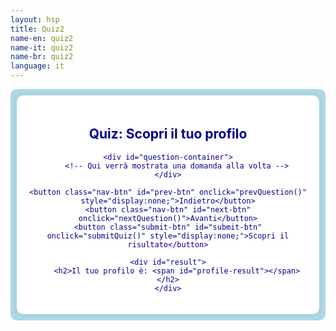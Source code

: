 ```yaml
---
layout: hsp
title: Quiz2
name-en: quiz2
name-it: quiz2
name-br: quiz2
language: it
---
```


<section style="background-color: lightblue; color: darkblue; padding: 10px; border-radius: 10px;">
  <div class="quiz-container">
    <h1>Quiz: Scopri il tuo profilo</h1>
    
    <div id="question-container">
        <!-- Qui verrà mostrata una domanda alla volta -->
    </div>
    
    <button class="nav-btn" id="prev-btn" onclick="prevQuestion()" style="display:none;">Indietro</button>
    <button class="nav-btn" id="next-btn" onclick="nextQuestion()">Avanti</button>
    <button class="submit-btn" id="submit-btn" onclick="submitQuiz()" style="display:none;">Scopri il risultato</button>

    <div id="result">
        <h2>Il tuo profilo è: <span id="profile-result"></span></h2>
    </div>

  </div>

  <script>
    const questions = [
        { 
            question: "Quale di questi ambienti ti fa sentire più rilassato?",
            answers: ["/assets/img/camera1.jpg", "/assets/img/camera1.jpg", "/assets/img/camera1.jpg", "/assets/img/camera1.jpg", "/assets/img/camera1.jpg", "/assets/img/camera1.jpg"]
        },
        { 
            question: "Quale stile di camera da letto sceglieresti per sentirti più accogliente?",
            answers: ["/assets/img/camera1.jpg", "/assets/img/camera1.jpg", "/assets/img/camera1.jpg", "/assets/img/camera1.jpg", "/assets/img/camera1.jpg", "/assets/img/camera1.jpg"]
        },
        { 
            question: "Quale di queste cucine sembra la più funzionale per il tuo stile di vita?",
            answers: ["/assets/img/camera1.jpg", "/assets/img/camera1.jpg", "/assets/img/camera1.jpg", "/assets/img/camera1.jpg", "/assets/img/camera1.jpg", "/assets/img/camera1.jpg"]
        },
        { 
            question: "Quale di questi ambienti di lavoro ti fa sentire più produttivo?",
            answers: ["/assets/img/camera1.jpg", "/assets/img/camera1.jpg", "/assets/img/camera1.jpg", "/assets/img/camera1.jpg", "/assets/img/camera1.jpg", "/assets/img/camera1.jpg"]
        },
        { 
            question: "Quale di queste sale da pranzo sarebbe lo spazio perfetto per un pasto in famiglia?",
            answers: ["/assets/img/camera1.jpg", "/assets/img/camera1.jpg", "/assets/img/camera1.jpg", "/assets/img/camera1.jpg", "/assets/img/camera1.jpg", "/assets/img/camera1.jpg"]
        },
        { 
            question: "Quale di questi bagni ti fa sentire più rinvigorito?",
            answers: ["/assets/img/camera1.jpg", "/assets/img/camera1.jpg", "/assets/img/camera1.jpg", "/assets/img/camera1.jpg", "/assets/img/camera1.jpg", "/assets/img/camera1.jpg"]
        },
        { 
            question: "Quale di questi elementi decorativi vorresti avere a casa tua?",
            answers: ["/assets/img/camera1.jpg", "/assets/img/camera1.jpg", "/assets/img/camera1.jpg", "/assets/img/camera1.jpg", "/assets/img/camera1.jpg", "/assets/img/camera1.jpg"]
        }
    ];

    const profiles = [0, 0, 0, 0, 0, 0]; // Punteggio per ogni profilo
    let currentQuestion = 0; // Tiene traccia della domanda corrente
    let swiper; // Per inizializzare Swiper

    // Funzione per caricare la domanda corrente
function loadQuestion(questionIndex) {
    const questionContainer = document.getElementById("question-container");
    questionContainer.innerHTML = ""; // Pulisce il contenuto corrente

    const questionElement = document.createElement("div");
    questionElement.classList.add("question");
    
    const questionTitle = document.createElement("h3");
    questionTitle.textContent = `${questionIndex + 1}. ${questions[questionIndex].question}`;
    questionElement.appendChild(questionTitle);

    // Istruzione per scorrere
    const instruction = document.createElement("p");
    instruction.textContent = "Scorri a destra o a sinistra per vedere di più.";
    instruction.style.fontStyle = "italic";
    questionElement.appendChild(instruction);
    
    // Creazione dello slider
    const swiperContainer = document.createElement("div");
    swiperContainer.classList.add("swiper-container");
    
    const swiperWrapper = document.createElement("div");
    swiperWrapper.classList.add("swiper-wrapper");

    // Aggiungi le immagini alle slide
    questions[questionIndex].answers.forEach((answer, i) => {
        const slide = document.createElement("div");
        slide.classList.add("swiper-slide");
        const img = document.createElement("img");
        img.src = answer;
        img.alt = `Profilo ${i + 1}`;
        img.dataset.profile = i;
        img.onclick = () => selectAnswer(questionIndex, i);
        slide.appendChild(img);
        swiperWrapper.appendChild(slide);
    });

    swiperContainer.appendChild(swiperWrapper);
    questionElement.appendChild(swiperContainer);
    questionContainer.appendChild(questionElement);
    
    // Inizializza Swiper
    swiper = new Swiper(swiperContainer, {
        loop: false,
        pagination: {
            el: '.swiper-pagination',
            clickable: true,
        },
        navigation: {
            nextEl: '.swiper-button-next',
            prevEl: '.swiper-button-prev',
        },
        on: {
            slideChange: function () {
                // Aggiorna la risposta selezionata in base alla slide corrente
                const currentIndex = swiper.activeIndex;
                questions[questionIndex].selectedProfile = currentIndex;
            }
        }
    });
    
    // Controllo visibilità pulsanti
    document.getElementById("prev-btn").style.display = questionIndex > 0 ? "inline-block" : "none";
    document.getElementById("next-btn").style.display = questionIndex < questions.length - 1 ? "inline-block" : "none";
    document.getElementById("submit-btn").style.display = questionIndex === questions.length - 1 ? "inline-block" : "none";
}

    // Funzione per selezionare una risposta
    function selectAnswer(questionIndex, profileIndex) {
        // Assegna il profilo alla domanda selezionata
        questions[questionIndex].selectedProfile = profileIndex;
    }

    // Funzione per andare alla domanda successiva
    function nextQuestion() {
        if (currentQuestion < questions.length - 1) {
            currentQuestion++;
            loadQuestion(currentQuestion);
        }
    }

    // Funzione per tornare alla domanda precedente
    function prevQuestion() {
        if (currentQuestion > 0) {
            currentQuestion--;
            loadQuestion(currentQuestion);
        }
    }

    // Funzione per calcolare il risultato
    function submitQuiz() {
        profiles.fill(0); // Resetta i punteggi

        // Conta i punteggi per ciascun profilo
        questions.forEach(q => {
            if (q.selectedProfile !== undefined) {
                profiles[q.selectedProfile]++;
            }
        });

        // Trova il profilo con il punteggio massimo
        const maxScore = Math.max(...profiles);
        const resultProfiles = profiles
            .map((score, index) => (score === maxScore ? index + 1 : null))
            .filter(profile => profile !== null);

        // Mostra il risultato
        const resultElement = document.getElementById("result");
        const profileResult = document.getElementById("profile-result");

        profileResult.textContent = resultProfiles.join(" e ");
        resultElement.style.display = "block";
    }

    // Carica la prima domanda all'avvio
    window.onload = () => loadQuestion(currentQuestion);
  </script>

  <style>
    .quiz-container {
      max-width: 800px;
      margin: 0 auto;
      padding: 20px;
      background-color: #fff;
      border-radius: 10px;
      box-shadow: 0 0 10px rgba(0, 0, 0, 0.1);
      text-align: center;
    }

    .question {
      margin-bottom: 20px;
    }

    .question h3 {
      font-size: 1.5em;
      margin-bottom: 20px;
    }

    /* Stile per il contenitore Swiper */
    .swiper-container {
      width: 100%;
      height: 250px;
      overflow: hidden;
      position: relative;
    }

    .swiper-slide {
      display: flex;
      justify-content: center;
      align-items: center;
      cursor: pointer;
    width: 80%; /* Mostra solo il 80% di ogni slide */
    margin: 0 auto;
    }

    /* Stile per le immagini */
    .swiper-slide img {
      width: 100%;
      height: auto;
      object-fit: cover;
      border-radius: 10px;
    }

    .submit-btn,
    .nav-btn {
      display: block;
      margin: 20px auto;
      padding: 10px 20px;
      background-color: #3498db;
      color: #fff;
      border: none;
      border-radius: 5px;
      cursor: pointer;
      font-size: 16px;
    }

    .submit-btn:hover,
    .nav-btn:hover {
      background-color: #2980b9;
    }

    #result {
      display: none;
      margin-top: 20px;
    }

    #result h2 {
      font-size: 1.5em;
      color: #3498db;
    }


  </style>

</section>
